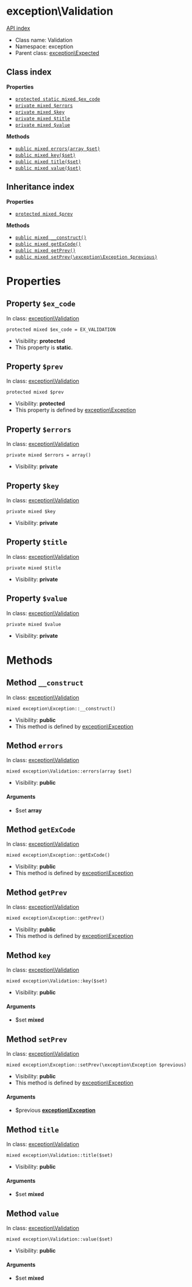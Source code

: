 # exception\Validation
[API index](../API-index.md)






* Class name: Validation
* Namespace: exception
* Parent class: [exception\Expected](../exception/Expected.md)




## Class index

**Properties**
* [`protected static mixed $ex_code`](#property-ex_code)
* [`private mixed $errors`](#property-errors)
* [`private mixed $key`](#property-key)
* [`private mixed $title`](#property-title)
* [`private mixed $value`](#property-value)

**Methods**
* [`public mixed errors(array $set)`](#method-errors)
* [`public mixed key($set)`](#method-key)
* [`public mixed title($set)`](#method-title)
* [`public mixed value($set)`](#method-value)


## Inheritance index

**Properties**
* [`protected mixed $prev`](#property-prev)

**Methods**
* [`public mixed __construct()`](#method-__construct)
* [`public mixed getExCode()`](#method-getExCode)
* [`public mixed getPrev()`](#method-getPrev)
* [`public mixed setPrev(\exception\Exception $previous)`](#method-setPrev)



# Properties


## Property `$ex_code`
In class: [exception\Validation](#top)

```
protected mixed $ex_code = EX_VALIDATION
```





* Visibility: **protected**
* This property is **static**.


## Property `$prev`
In class: [exception\Validation](#top)

```
protected mixed $prev
```





* Visibility: **protected**
* This property is defined by [exception\Exception](../exception/Exception.md)


## Property `$errors`
In class: [exception\Validation](#top)

```
private mixed $errors = array()
```





* Visibility: **private**


## Property `$key`
In class: [exception\Validation](#top)

```
private mixed $key
```





* Visibility: **private**


## Property `$title`
In class: [exception\Validation](#top)

```
private mixed $title
```





* Visibility: **private**


## Property `$value`
In class: [exception\Validation](#top)

```
private mixed $value
```





* Visibility: **private**


# Methods


## Method `__construct`
In class: [exception\Validation](#top)

```
mixed exception\Exception::__construct()
```





* Visibility: **public**
* This method is defined by [exception\Exception](../exception/Exception.md)






## Method `errors`
In class: [exception\Validation](#top)

```
mixed exception\Validation::errors(array $set)
```





* Visibility: **public**

#### Arguments

* $set **array**






## Method `getExCode`
In class: [exception\Validation](#top)

```
mixed exception\Exception::getExCode()
```





* Visibility: **public**
* This method is defined by [exception\Exception](../exception/Exception.md)






## Method `getPrev`
In class: [exception\Validation](#top)

```
mixed exception\Exception::getPrev()
```





* Visibility: **public**
* This method is defined by [exception\Exception](../exception/Exception.md)






## Method `key`
In class: [exception\Validation](#top)

```
mixed exception\Validation::key($set)
```





* Visibility: **public**

#### Arguments

* $set **mixed**






## Method `setPrev`
In class: [exception\Validation](#top)

```
mixed exception\Exception::setPrev(\exception\Exception $previous)
```





* Visibility: **public**
* This method is defined by [exception\Exception](../exception/Exception.md)

#### Arguments

* $previous **[exception\Exception](../exception/Exception.md)**






## Method `title`
In class: [exception\Validation](#top)

```
mixed exception\Validation::title($set)
```





* Visibility: **public**

#### Arguments

* $set **mixed**






## Method `value`
In class: [exception\Validation](#top)

```
mixed exception\Validation::value($set)
```





* Visibility: **public**

#### Arguments

* $set **mixed**





